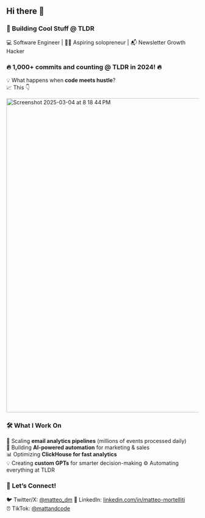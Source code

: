## Hi there 👋  

### 🚀 Building Cool Stuff @ TLDR  
💻 Software Engineer | 👨‍💻 Aspiring solopreneur | 📬 Newsletter Growth Hacker  

<!-- Flexing the 1,000+ commits in 2024 -->
### 🔥 **1,000+ commits and counting @ TLDR in 2024!** 🔥  
💡 What happens when **code meets hustle**?  
📈 This 👇  

<img width="824" alt="Screenshot 2025-03-04 at 8 18 44 PM" src="https://github.com/user-attachments/assets/5f4f4f80-4687-4184-a135-6006f6b3cfcc" />

### 🛠️ **What I Work On**  
🚀 Scaling **email analytics pipelines** (millions of events processed daily)  
🤖 Building **AI-powered automation** for marketing & sales  
📊 Optimizing **ClickHouse for fast analytics**  
💡 Creating **custom GPTs** for smarter decision-making 
⚙️ Automating everything at TLDR

### 💬 **Let’s Connect!**  
🐦 Twitter/X: [@matteo_dm](https://twitter.com/yourhandle](https://x.com/matteo_dm))  
💼 LinkedIn: [linkedin.com/in/matteo-mortelliti](https://www.linkedin.com/in/matteo-mortelliti/)  
⏰ TikTok: [@mattandcode]([https://www.linkedin.com/in/matteo-mortelliti/](https://www.tiktok.com/@mattandcode))  

